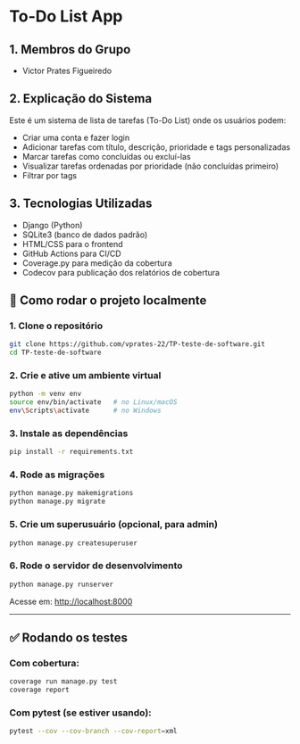 # To-Do List App

## 1. Membros do Grupo
- Victor Prates Figueiredo

## 2. Explicação do Sistema
Este é um sistema de lista de tarefas (To-Do List) onde os usuários podem:
- Criar uma conta e fazer login
- Adicionar tarefas com título, descrição, prioridade e tags personalizadas
- Marcar tarefas como concluídas ou excluí-las
- Visualizar tarefas ordenadas por prioridade (não concluídas primeiro)
- Filtrar por tags

## 3. Tecnologias Utilizadas
- Django (Python)
- SQLite3 (banco de dados padrão)
- HTML/CSS para o frontend
- GitHub Actions para CI/CD
- Coverage.py para medição da cobertura
- Codecov para publicação dos relatórios de cobertura

## 🚀 Como rodar o projeto localmente

### 1. Clone o repositório
```bash
git clone https://github.com/vprates-22/TP-teste-de-software.git
cd TP-teste-de-software
```

### 2. Crie e ative um ambiente virtual
```bash
python -m venv env
source env/bin/activate   # no Linux/macOS
env\Scripts\activate      # no Windows
```

### 3. Instale as dependências
```bash
pip install -r requirements.txt
```

### 4. Rode as migrações
```bash
python manage.py makemigrations
python manage.py migrate
```

### 5. Crie um superusuário (opcional, para admin)
```bash
python manage.py createsuperuser
```

### 6. Rode o servidor de desenvolvimento
```bash
python manage.py runserver
```

Acesse em: [http://localhost:8000](http://localhost:8000)

---

## ✅ Rodando os testes

### Com cobertura:
```bash
coverage run manage.py test
coverage report
```

### Com pytest (se estiver usando):
```bash
pytest --cov --cov-branch --cov-report=xml
```

